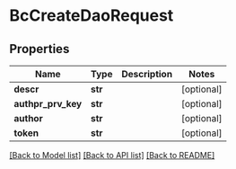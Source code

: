# BcCreateDaoRequest

## Properties
Name | Type | Description | Notes
------------ | ------------- | ------------- | -------------
**descr** | **str** |  | [optional] 
**authpr_prv_key** | **str** |  | [optional] 
**author** | **str** |  | [optional] 
**token** | **str** |  | [optional] 

[[Back to Model list]](../README.md#documentation-for-models) [[Back to API list]](../README.md#documentation-for-api-endpoints) [[Back to README]](../README.md)


